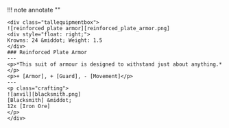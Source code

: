 !!! note annotate ""

    <div class="tallequipmentbox">
    ![reinforced plate armor][reinforced_plate_armor.png]
    <div style="float: right;">
    Krowns: 24 &middot; Weight: 1.5
    </div>
    ### Reinforced Plate Armor
    ---
    <p>*This suit of armour is designed to withstand just about anything.*</p>
    <p>+ [Armor], + [Guard], - [Movement]</p>
    ---
    <p class="crafting">
    ![anvil][blacksmith.png] 
    [Blacksmith] &middot; 
    12x [Iron Ore]
    </p>
    </div>
